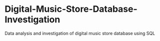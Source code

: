 # Digital-Music-Store-Database-Investigation
Data analysis and investigation of digital music store database using SQL
